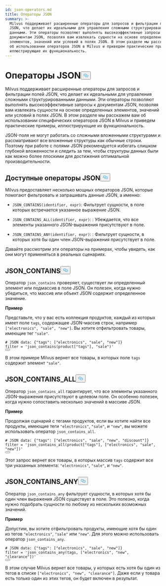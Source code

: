 ```yaml
---
id: json-operators.md
title: Операторы JSON
summary: >-
  Milvus поддерживает расширенные операторы для запросов и фильтрации полей
  JSON, что делает их идеальными для управления сложными структурированными
  данными. Эти операторы позволяют выполнять высокоэффективные запросы к
  документам JSON, позволяя вам извлекать сущности на основе определенных
  элементов, значений или условий в полях JSON. В этом разделе мы расскажем вам
  об использовании операторов JSON в Milvus и приведем практические примеры,
  иллюстрирующие их функциональность.
---
```

<h1 id="JSON-Operators" class="common-anchor-header">Операторы JSON<button data-href="#JSON-Operators" class="anchor-icon" translate="no">
      <svg translate="no"
        aria-hidden="true"
        focusable="false"
        height="20"
        version="1.1"
        viewBox="0 0 16 16"
        width="16"
      >
        <path
          fill="#0092E4"
          fill-rule="evenodd"
          d="M4 9h1v1H4c-1.5 0-3-1.69-3-3.5S2.55 3 4 3h4c1.45 0 3 1.69 3 3.5 0 1.41-.91 2.72-2 3.25V8.59c.58-.45 1-1.27 1-2.09C10 5.22 8.98 4 8 4H4c-.98 0-2 1.22-2 2.5S3 9 4 9zm9-3h-1v1h1c1 0 2 1.22 2 2.5S13.98 12 13 12H9c-.98 0-2-1.22-2-2.5 0-.83.42-1.64 1-2.09V6.25c-1.09.53-2 1.84-2 3.25C6 11.31 7.55 13 9 13h4c1.45 0 3-1.69 3-3.5S14.5 6 13 6z"
        ></path>
      </svg>
    </button></h1><p>Milvus поддерживает расширенные операторы для запросов и фильтрации полей JSON, что делает их идеальными для управления сложными структурированными данными. Эти операторы позволяют выполнять высокоэффективные запросы к документам JSON, позволяя вам извлекать сущности на основе определенных элементов, значений или условий в полях JSON. В этом разделе мы расскажем вам об использовании специфических операторов JSON в Milvus и приведем практические примеры, иллюстрирующие их функциональность.</p>
<div class="alert note">
<p>JSON-поля не могут работать со сложными вложенными структурами и рассматривают все вложенные структуры как обычные строки. Поэтому при работе с полями JSON рекомендуется избегать слишком глубокой вложенности и следить за тем, чтобы структуры данных были как можно более плоскими для достижения оптимальной производительности.</p>
</div>
<h2 id="Available-JSON-Operators" class="common-anchor-header">Доступные операторы JSON<button data-href="#Available-JSON-Operators" class="anchor-icon" translate="no">
      <svg translate="no"
        aria-hidden="true"
        focusable="false"
        height="20"
        version="1.1"
        viewBox="0 0 16 16"
        width="16"
      >
        <path
          fill="#0092E4"
          fill-rule="evenodd"
          d="M4 9h1v1H4c-1.5 0-3-1.69-3-3.5S2.55 3 4 3h4c1.45 0 3 1.69 3 3.5 0 1.41-.91 2.72-2 3.25V8.59c.58-.45 1-1.27 1-2.09C10 5.22 8.98 4 8 4H4c-.98 0-2 1.22-2 2.5S3 9 4 9zm9-3h-1v1h1c1 0 2 1.22 2 2.5S13.98 12 13 12H9c-.98 0-2-1.22-2-2.5 0-.83.42-1.64 1-2.09V6.25c-1.09.53-2 1.84-2 3.25C6 11.31 7.55 13 9 13h4c1.45 0 3-1.69 3-3.5S14.5 6 13 6z"
        ></path>
      </svg>
    </button></h2><p>Milvus предоставляет несколько мощных операторов JSON, которые помогают фильтровать и запрашивать данные JSON, а именно:</p>
<ul>
<li><p><code translate="no">JSON_CONTAINS(identifier, expr)</code>: Фильтрует сущности, в поле которых встречается указанное выражение JSON.</p></li>
<li><p><code translate="no">JSON_CONTAINS_ALL(identifier, expr)</code>: : Убеждается, что все элементы указанного JSON-выражения присутствуют в поле.</p></li>
<li><p><code translate="no">JSON_CONTAINS_ANY(identifier, expr)</code>: : Фильтрует сущности, в которых хотя бы один член JSON-выражения присутствует в поле.</p></li>
</ul>
<p>Давайте рассмотрим эти операторы на примерах, чтобы увидеть, как они могут применяться в реальных сценариях.</p>
<h2 id="JSONCONTAINS" class="common-anchor-header">JSON_CONTAINS<button data-href="#JSONCONTAINS" class="anchor-icon" translate="no">
      <svg translate="no"
        aria-hidden="true"
        focusable="false"
        height="20"
        version="1.1"
        viewBox="0 0 16 16"
        width="16"
      >
        <path
          fill="#0092E4"
          fill-rule="evenodd"
          d="M4 9h1v1H4c-1.5 0-3-1.69-3-3.5S2.55 3 4 3h4c1.45 0 3 1.69 3 3.5 0 1.41-.91 2.72-2 3.25V8.59c.58-.45 1-1.27 1-2.09C10 5.22 8.98 4 8 4H4c-.98 0-2 1.22-2 2.5S3 9 4 9zm9-3h-1v1h1c1 0 2 1.22 2 2.5S13.98 12 13 12H9c-.98 0-2-1.22-2-2.5 0-.83.42-1.64 1-2.09V6.25c-1.09.53-2 1.84-2 3.25C6 11.31 7.55 13 9 13h4c1.45 0 3-1.69 3-3.5S14.5 6 13 6z"
        ></path>
      </svg>
    </button></h2><p>Оператор <code translate="no">json_contains</code> проверяет, существует ли определенный элемент или подмассив в поле JSON. Он полезен, когда нужно убедиться, что массив или объект JSON содержит определенное значение.</p>
<p><strong>Пример</strong></p>
<p>Представьте, что у вас есть коллекция продуктов, каждый из которых имеет поле <code translate="no">tags</code>, содержащее JSON-массив строк, например <code translate="no">[&quot;electronics&quot;, &quot;sale&quot;, &quot;new&quot;]</code>. Вы хотите отфильтровать товары, имеющие тег <code translate="no">&quot;sale&quot;</code>.</p>
<pre><code translate="no" class="language-python"><span class="hljs-comment"># JSON data: {&quot;tags&quot;: [&quot;electronics&quot;, &quot;sale&quot;, &quot;new&quot;]}</span>
<span class="hljs-built_in">filter</span> = <span class="hljs-string">&#x27;json_contains(product[&quot;tags&quot;], &quot;sale&quot;)&#x27;</span>
<button class="copy-code-btn"></button></code></pre>
<p>В этом примере Milvus вернет все товары, в которых поле <code translate="no">tags</code> содержит элемент <code translate="no">&quot;sale&quot;</code>.</p>
<h2 id="JSONCONTAINSALL" class="common-anchor-header">JSON_CONTAINS_ALL<button data-href="#JSONCONTAINSALL" class="anchor-icon" translate="no">
      <svg translate="no"
        aria-hidden="true"
        focusable="false"
        height="20"
        version="1.1"
        viewBox="0 0 16 16"
        width="16"
      >
        <path
          fill="#0092E4"
          fill-rule="evenodd"
          d="M4 9h1v1H4c-1.5 0-3-1.69-3-3.5S2.55 3 4 3h4c1.45 0 3 1.69 3 3.5 0 1.41-.91 2.72-2 3.25V8.59c.58-.45 1-1.27 1-2.09C10 5.22 8.98 4 8 4H4c-.98 0-2 1.22-2 2.5S3 9 4 9zm9-3h-1v1h1c1 0 2 1.22 2 2.5S13.98 12 13 12H9c-.98 0-2-1.22-2-2.5 0-.83.42-1.64 1-2.09V6.25c-1.09.53-2 1.84-2 3.25C6 11.31 7.55 13 9 13h4c1.45 0 3-1.69 3-3.5S14.5 6 13 6z"
        ></path>
      </svg>
    </button></h2><p>Оператор <code translate="no">json_contains_all</code> гарантирует, что все элементы указанного JSON-выражения присутствуют в целевом поле. Он особенно полезен, когда нужно сопоставить несколько значений в массиве JSON.</p>
<p><strong>Пример</strong></p>
<p>Продолжая сценарий с тегами продуктов, если вы хотите найти все продукты, имеющие теги <code translate="no">&quot;electronics&quot;</code>, <code translate="no">&quot;sale&quot;</code>, и <code translate="no">&quot;new&quot;</code>, вы можете использовать оператор <code translate="no">json_contains_all</code>.</p>
<pre><code translate="no" class="language-python"><span class="hljs-comment"># JSON data: {&quot;tags&quot;: [&quot;electronics&quot;, &quot;sale&quot;, &quot;new&quot;, &quot;discount&quot;]}</span>
<span class="hljs-built_in">filter</span> = <span class="hljs-string">&#x27;json_contains_all(product[&quot;tags&quot;], [&quot;electronics&quot;, &quot;sale&quot;, &quot;new&quot;])&#x27;</span>
<button class="copy-code-btn"></button></code></pre>
<p>Этот запрос вернет все товары, в которых массив <code translate="no">tags</code> содержит все три указанных элемента: <code translate="no">&quot;electronics&quot;</code>, <code translate="no">&quot;sale&quot;</code>, и <code translate="no">&quot;new&quot;</code>.</p>
<h2 id="JSONCONTAINSANY" class="common-anchor-header">JSON_CONTAINS_ANY<button data-href="#JSONCONTAINSANY" class="anchor-icon" translate="no">
      <svg translate="no"
        aria-hidden="true"
        focusable="false"
        height="20"
        version="1.1"
        viewBox="0 0 16 16"
        width="16"
      >
        <path
          fill="#0092E4"
          fill-rule="evenodd"
          d="M4 9h1v1H4c-1.5 0-3-1.69-3-3.5S2.55 3 4 3h4c1.45 0 3 1.69 3 3.5 0 1.41-.91 2.72-2 3.25V8.59c.58-.45 1-1.27 1-2.09C10 5.22 8.98 4 8 4H4c-.98 0-2 1.22-2 2.5S3 9 4 9zm9-3h-1v1h1c1 0 2 1.22 2 2.5S13.98 12 13 12H9c-.98 0-2-1.22-2-2.5 0-.83.42-1.64 1-2.09V6.25c-1.09.53-2 1.84-2 3.25C6 11.31 7.55 13 9 13h4c1.45 0 3-1.69 3-3.5S14.5 6 13 6z"
        ></path>
      </svg>
    </button></h2><p>Оператор <code translate="no">json_contains_any</code> фильтрует сущности, в которых хотя бы один член выражения JSON существует в поле. Это полезно, когда нужно подобрать сущности по любому из нескольких возможных значений.</p>
<p><strong>Пример</strong></p>
<p>Допустим, вы хотите отфильтровать продукты, имеющие хотя бы один из тегов <code translate="no">&quot;electronics&quot;</code>, <code translate="no">&quot;sale&quot;</code> или <code translate="no">&quot;new&quot;</code>. Для этого можно использовать оператор <code translate="no">json_contains_any</code>.</p>
<pre><code translate="no" class="language-python"><span class="hljs-comment"># JSON data: {&quot;tags&quot;: [&quot;electronics&quot;, &quot;sale&quot;, &quot;new&quot;]}</span>
<span class="hljs-built_in">filter</span> = <span class="hljs-string">&#x27;json_contains_any(tags, [&quot;electronics&quot;, &quot;new&quot;, &quot;clearance&quot;])&#x27;</span>
<button class="copy-code-btn"></button></code></pre>
<p>В этом случае Milvus вернет все товары, у которых есть хотя бы один из тегов в списке <code translate="no">[&quot;electronics&quot;, &quot;new&quot;, &quot;clearance&quot;]</code>. Даже если у товара есть только один из этих тегов, он будет включен в результат.</p>
